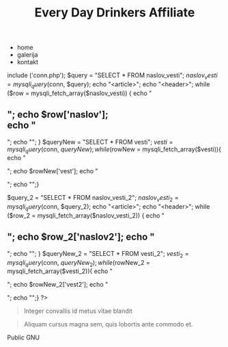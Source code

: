 <!DOCTYPE html>
<html lang="srb">
<head>
	<meta charset="utf-8">
	<meta name="description" content="example HTML5">
	<meta name="keywords" content="primer, vezba">
	<meta name="viewport" content="width=device-width, minimum-scale=1.0, maximum-scale=1.0" /> 
	<title>PREKVALIFIKANT</title>
	<link rel="stylesheet" href="mystyles.css">
</head>
<body>
<div id="wrapper">
	<header id="main_header">
		<h1>Every Day Drinkers Affiliate</h1>
	</header>
	<nav id="main_menu">
		<ul>
			<li><a href="index.html" title="home" style="text-decoration:none">home</a></li>
			<li><a href="galerija.html" title="galerija" style="text-decoration:none">galerija</a></li>
			<li><a href="kontakt.html" title="kontakt" style="text-decoration:none">kontakt</a></li>
		</ul>
	</nav>
<section id="main_section">
<?php

include ('conn.php');
$query = "SELECT * FROM naslov_vesti";
$naslov_vesti = mysqli_query ($conn, $query);
	echo "<article>";
	echo "<header>";
	while ($row = mysqli_fetch_array($naslov_vesti)) {
		echo "<h1>";
		echo $row['naslov'];	
		echo "</h1>";
		echo "</header>";
		}
$queryNew = "SELECT * FROM vesti";
$vesti = mysqli_query ($conn, $queryNew);
	while ($rowNew = mysqli_fetch_array($vesti)){
	echo "<p>";
	echo $rowNew['vest'];
	echo "</p>";
	echo "</article>";}
	
$query_2 = "SELECT * FROM naslov_vesti_2";
$naslov_vesti_2 = mysqli_query ($conn, $query_2);
	echo "<article>";
	echo "<header>";
	while ($row_2 = mysqli_fetch_array($naslov_vesti_2)) {
		echo "<h1>";
		echo $row_2['naslov2'];	
		echo "</h1>";
		echo "</header>";
		}
$queryNew_2 = "SELECT * FROM vesti_2";
$vesti_2 = mysqli_query ($conn, $queryNew_2);
	while ($rowNew_2 = mysqli_fetch_array($vesti_2)){
	echo "<p>";
	echo $rowNew_2['vest2'];
	echo "</p>";
	echo "</article>";}
	?>
</section>

<aside id="main_aside">
		<blockquote>Integer convallis id metus vitae blandit</blockquote>
		<blockquote>Aliquam cursus magna sem, quis lobortis ante commodo et.</blockquote>
</aside>

<footer id="main_footer">
	Public GNU
</footer>	

</div>
</body>
</html>
